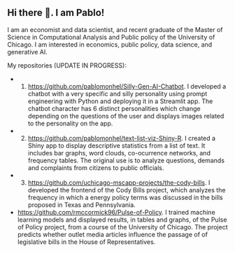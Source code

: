 ## Hi there 👋. I am Pablo!

I am an economist and data scientist, and recent graduate of the Master of Science in Computational Analysis and Public policy of the University of Chicago. I am interested in economics, public policy, data science, and generative AI. 

My repositories (UPDATE IN PROGRESS):
- 1. https://github.com/pablomonhel/Silly-Gen-AI-Chatbot. I developed a chatbot with a very specific and silly personality using prompt engineering with Python and deploying it in a Streamlit app. The chatbot character has 6 distinct personalities which change depending on the questions of the user and displays images related to the personality on the app. 
- 2. https://github.com/pablomonhel/text-list-viz-Shiny-R. I created a Shiny app to display descriptive statistics from a list of text. It includes bar graphs, word clouds, co-ocurrence networks, and frequency tables. The original use is to analyze questions, demands and complaints from citizens to public officials. 
- 3. https://github.com/uchicago-mscapp-projects/the-cody-bills. I developed the frontend of the Cody Bills project, which analyzes the frequency in which a energy policy terms was discussed in the bills proposed in Texas and Pennsylvania. 
- https://github.com/rmccormick96/Pulse-of-Policy. I trained machine learning models and displayed results, in tables and graphs, of the Pulse of Policy project, from a course of the University of Chicago. The project predicts whether outlet media articles influence the passage of of legislative bills in the House of Representatives. 


<!--
**pablomonhel/pablomonhel** is a ✨ _special_ ✨ repository because its `README.md` (this file) appears on your GitHub profile.

Here are some ideas to get you started:

- 🔭 I’m currently working on ...
- 🌱 I’m currently learning ...
- 👯 I’m looking to collaborate on ...
- 🤔 I’m looking for help with ...
- 💬 Ask me about ...
- 📫 How to reach me: ...
- 😄 Pronouns: ...
- ⚡ Fun fact: ...
-->
